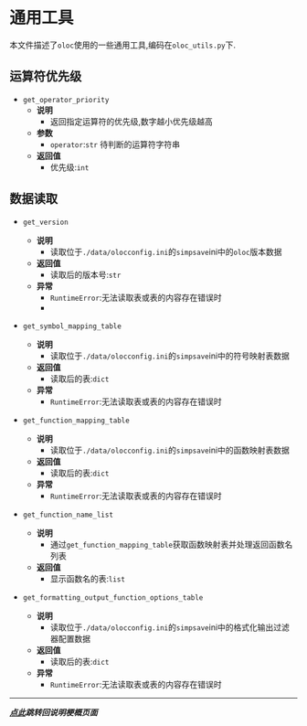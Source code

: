 # 通用工具  

本文件描述了`oloc`使用的一些通用工具,编码在`oloc_utils.py`下.

## 运算符优先级  

- `get_operator_priority`  
    - **说明**  
        - 返回指定运算符的优先级,数字越小优先级越高  
    - **参数**  
        - `operator`:`str` 待判断的运算符字符串    
    - **返回值**  
        - 优先级:`int`
      
## 数据读取  

- `get_version`  
    - **说明**  
        - 读取位于`./data/olocconfig.ini`的`simpsave`ini中的`oloc`版本数据  
    - **返回值**  
        - 读取后的版本号:`str`  
    - **异常**  
        - `RuntimeError`:无法读取表或表的内容存在错误时    
        - 
- `get_symbol_mapping_table`  
    - **说明**  
        - 读取位于`./data/olocconfig.ini`的`simpsave`ini中的符号映射表数据  
    - **返回值**  
        - 读取后的表:`dict`  
    - **异常**  
        - `RuntimeError`:无法读取表或表的内容存在错误时    

- `get_function_mapping_table`  
    - **说明**  
        - 读取位于`./data/olocconfig.ini`的`simpsave`ini中的函数映射表数据  
    - **返回值**  
        - 读取后的表:`dict`  
    - **异常**  
        - `RuntimeError`:无法读取表或表的内容存在错误时    
      
- `get_function_name_list`  
    - **说明**  
        - 通过`get_function_mapping_table`获取函数映射表并处理返回函数名列表  
    - **返回值**  
        - 显示函数名的表:`list`  

- `get_formatting_output_function_options_table`  
    - **说明**  
        - 读取位于`./data/olocconfig.ini`的`simpsave`ini中的格式化输出过滤器配置数据  
    - **返回值**  
        - 读取后的表:`dict`  
    - **异常**  
        - `RuntimeError`:无法读取表或表的内容存在错误时   
 
---
***[点此](../项目说明梗概.md)跳转回说明梗概页面***  